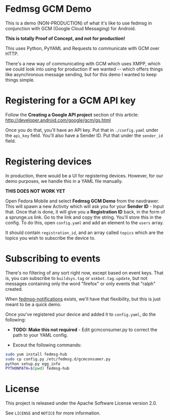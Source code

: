 # Fedmsg GCM Demo

This is a demo (NON-PRODUCTION) of what it's like to use fedmsg in conjunction
with GCM (Google Cloud Messaging) for Android.

**This is totally Proof of Concept, and not for production!**

This uses Python, PyYAML and Requests to communicate with GCM over HTTP.

There's a new way of communicating with GCM which uses XMPP, which we could
look into using for production if we wanted -- which offers things like
asynchronous message sending, but for this demo I wanted to keep things simple.

# Registering for a GCM API key

Follow the **Creating a Google API project** section of this article:
http://developer.android.com/google/gcm/gs.html

Once you do that, you'll have an API key. Put that in `./config.yaml` under
the `api_key` field. You'll also have a Sender ID. Put that under the
`sender_id` field.

# Registering devices

In production, there would be a UI for registering devices. However, for our
demo purposes, we handle this in a YAML file manually.

**THIS DOES NOT WORK YET**

Open Fedora Mobile and select **Fedmsg GCM Demo** from the navdrawer. This will
spawn a new Activity which will ask you for your **Sender ID** - Input that.
Once that is done, it will give you a **Registration ID** back, in the form of
a sprunge.us link. Go to the link and copy the string. You'll store this in the
config. To do this, open `config.yaml` and add an element to the `users` array.

It should contain `registration_id`, and an array called `topics` which are the
topics you wish to subscribe the device to.

# Subscribing to events

There's no filtering of any sort right now, except based on event keys. That
is, you can subscribe to `buildsys.tag` or `askbot.tag.update`, but not
messages containing only the word "firefox" or only events that "ralph"
created.

When
[fedmsg-notifications](https://github.com/fedora-infra/fedmsg-notifications)
exists, we'll have that flexibility, but this is just meant to be a quick demo.

Once you've registered your device and added it to `config.yaml`, do the
following:

* **TODO: Make this not required** - Edit gcmconsumer.py to correct the path to
  your YAML config.

* Exceut the following commands:

```bash
sudo yum install fedmsg-hub
sudo cp config.py /etc/fedmsg.d/gcmconsumer.py
python setup.py egg_info
PYTHONPATH=$(pwd) fedmsg-hub
```

# License

This project is released under the Apache Software License version 2.0.

See `LICENSE` and `NOTICE` for more information.
